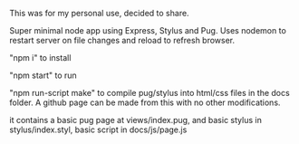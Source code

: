 This was for my personal use, decided to share.

Super minimal node app using Express, Stylus and Pug.
Uses nodemon to restart server on file changes and reload to refresh browser.

"npm i" to install

"npm start" to run

"npm run-script make" to compile pug/stylus into html/css files in the docs folder. A github page can be made from this with no other modifications.

it contains a basic pug page at views/index.pug, and basic stylus in stylus/index.styl, basic script in docs/js/page.js
